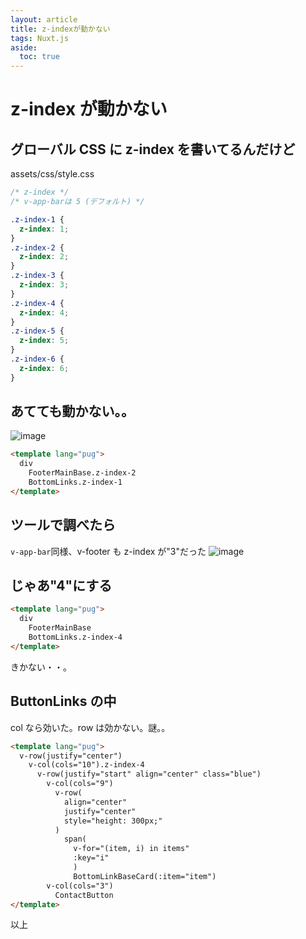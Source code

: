 ```yaml
---
layout: article
title: z-indexが動かない
tags: Nuxt.js
aside:
  toc: true
---
```


# z-index が動かない

## グローバル CSS に z-index を書いてるんだけど

assets/css/style.css

```css
/* z-index */
/* v-app-barは 5 (デフォルト) */

.z-index-1 {
  z-index: 1;
}
.z-index-2 {
  z-index: 2;
}
.z-index-3 {
  z-index: 3;
}
.z-index-4 {
  z-index: 4;
}
.z-index-5 {
  z-index: 5;
}
.z-index-6 {
  z-index: 6;
}
```

## あてても動かない。。

![image](https://user-images.githubusercontent.com/44778704/86770056-10056e80-c08b-11ea-8a34-444701de0c0d.png)

```html
<template lang="pug">
  div
    FooterMainBase.z-index-2
    BottomLinks.z-index-1
</template>
```

## ツールで調べたら

`v-app-bar`同様、v-footer も z-index が"3"だった
![image](https://user-images.githubusercontent.com/44778704/86771377-17c61280-c08d-11ea-9132-0cb81da498b4.png)

## じゃあ"4"にする

```html
<template lang="pug">
  div
    FooterMainBase
    BottomLinks.z-index-4
</template>
```

きかない・・。

## ButtonLinks の中

col なら効いた。row は効かない。謎。。

```html
<template lang="pug">
  v-row(justify="center")
    v-col(cols="10").z-index-4
      v-row(justify="start" align="center" class="blue")
        v-col(cols="9")
          v-row(
            align="center"
            justify="center"
            style="height: 300px;"
          )
            span(
              v-for="(item, i) in items"
              :key="i"
              )
              BottomLinkBaseCard(:item="item")
        v-col(cols="3")
          ContactButton
</template>
```

以上

